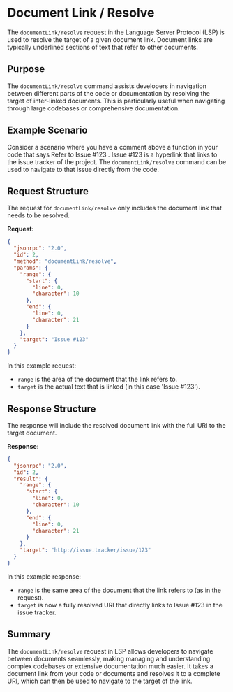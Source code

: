 # Document Link / Resolve

The `documentLink/resolve` request in the Language Server Protocol (LSP) is used to resolve the target of a given document link. Document links are typically underlined sections of text that refer to other documents.

## Purpose

The `documentLink/resolve` command assists developers in navigation between different parts of the code or documentation by resolving the target of inter-linked documents. This is particularly useful when navigating through large codebases or comprehensive documentation.

## Example Scenario

Consider a scenario where you have a comment above a function in your code that says  Refer to Issue #123 .  Issue #123  is a hyperlink that links to the issue tracker of the project. The `documentLink/resolve` command can be used to navigate to that issue directly from the code.

## Request Structure

The request for `documentLink/resolve` only includes the document link that needs to be resolved.

**Request:**

```json
{
  "jsonrpc": "2.0",
  "id": 2,
  "method": "documentLink/resolve",
  "params": {
    "range": {
      "start": {
        "line": 0,
        "character": 10
      },
      "end": {
        "line": 0,
        "character": 21
      }
    },
    "target": "Issue #123"
  }
}
```

In this example request:
- `range` is the area of the document that the link refers to.
- `target` is the actual text that is linked (in this case 'Issue #123').

## Response Structure

The response will include the resolved document link with the full URI to the target document.

**Response:**

```json
{
  "jsonrpc": "2.0",
  "id": 2,
  "result": {
    "range": {
      "start": {
        "line": 0,
        "character": 10
      },
      "end": {
        "line": 0,
        "character": 21
      }
    },
    "target": "http://issue.tracker/issue/123"
  }
}
```

In this example response:
- `range` is the same area of the document that the link refers to (as in the request).
- `target` is now a fully resolved URI that directly links to Issue #123 in the issue tracker.

## Summary

The `documentLink/resolve` request in LSP allows developers to navigate between documents seamlessly, making managing and understanding complex codebases or extensive documentation much easier. It takes a document link from your code or documents and resolves it to a complete URI, which can then be used to navigate to the target of the link.
